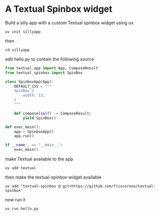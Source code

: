 # A Textual Spinbox widget

Build a silly app with a custom Textual spinbox widget using uv.

`uv init sillyapp`

then

`cd sillyapp`

edit hello.py to contain the following source

```python
from textual.app import App, ComposeResult
from textual_spinbox import SpinBox

class SpinboxApp(App):
    DEFAULT_CSS = """
    SpinBox {
        width: 13;
    }
    """

    def compose(self) -> ComposeResult:
        yield SpinBox()

def exec_main():
    app = SpinboxApp()
    app.run() 

if __name__ == "__main__":
    exec_main()
```
make Textual available to the app

`uv add textual`

then make the textual-spinbox widget available

`uv add "textual-spinbox @ git+https://github.com/friscorose/textual-spinbox"`

now run it

`uv run hello.py`
